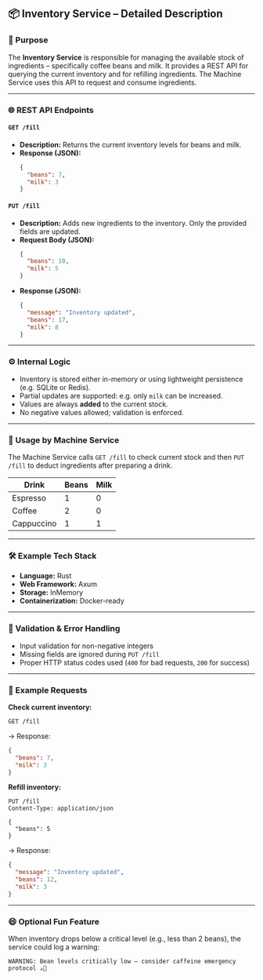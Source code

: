 ## 📦 Inventory Service – Detailed Description

### 🧩 Purpose

The **Inventory Service** is responsible for managing the available stock of ingredients – specifically coffee beans and
milk. It provides a REST API for querying the current inventory and for refilling ingredients. The Machine Service uses
this API to request and consume ingredients.

---

### 🌐 REST API Endpoints

#### `GET /fill`

- **Description:** Returns the current inventory levels for beans and milk.
- **Response (JSON):**
  ```json
  {
    "beans": 7,
    "milk": 3
  }
  ```

#### `PUT /fill`

- **Description:** Adds new ingredients to the inventory. Only the provided fields are updated.
- **Request Body (JSON):**
  ```json
  {
    "beans": 10,
    "milk": 5
  }
  ```
- **Response (JSON):**
  ```json
  {
    "message": "Inventory updated",
    "beans": 17,
    "milk": 8
  }
  ```

---

### ⚙️ Internal Logic

- Inventory is stored either in-memory or using lightweight persistence (e.g. SQLite or Redis).
- Partial updates are supported: e.g. only `milk` can be increased.
- Values are always **added** to the current stock.
- No negative values allowed; validation is enforced.

---

### 🧠 Usage by Machine Service

The Machine Service calls `GET /fill` to check current stock and then `PUT /fill` to deduct ingredients after preparing
a drink.

| Drink      | Beans | Milk |
|------------|-------|------|
| Espresso   | 1     | 0    |
| Coffee     | 2     | 0    |
| Cappuccino | 1     | 1    |

---

### 🛠 Example Tech Stack

- **Language:** Rust
- **Web Framework:** Axum
- **Storage:** InMemory
- **Containerization:** Docker-ready

---

### 🔐 Validation & Error Handling

- Input validation for non-negative integers
- Missing fields are ignored during `PUT /fill`
- Proper HTTP status codes used (`400` for bad requests, `200` for success)

---

### 🧪 Example Requests

**Check current inventory:**

```http
GET /fill
```

→ Response:

```json
{
  "beans": 7,
  "milk": 3
}
```

**Refill inventory:**

```http
PUT /fill
Content-Type: application/json

{
  "beans": 5
}
```

→ Response:

```json
{
  "message": "Inventory updated",
  "beans": 12,
  "milk": 3
}
```

---

### 😄 Optional Fun Feature

When inventory drops below a critical level (e.g., less than 2 beans), the service could log a warning:

```
WARNING: Bean levels critically low – consider caffeine emergency protocol ☕🚨
```

